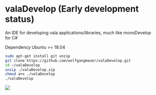 # valaDevelop (Early development status)
An IDE for developing vala applications/libraries, much like monoDevelop for C#

Dependency Ubuntu >= 18.04

```sh
sudo apt-get install git unzip
git clone https://github.com/wolfgangmauer/valaDevelop.git
cd ~/valaDevelop
unzip ./valaDevelop.zip
chmod a+x ./valaDevelop
./valaDevelop
```

<img src="https://raw.githubusercontent.com/wolfgangmauer/valaDevelop/master/ScreenShots/screenshot1.png">
